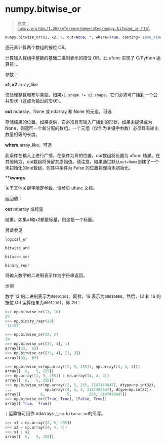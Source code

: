 # numpy.bitwise_or

> 原文：[`numpy.org/doc/1.26/reference/generated/numpy.bitwise_or.html`](https://numpy.org/doc/1.26/reference/generated/numpy.bitwise_or.html)

```py
numpy.bitwise_or(x1, x2, /, out=None, *, where=True, casting='same_kind', order='K', dtype=None, subok=True[, signature, extobj]) = <ufunc 'bitwise_or'>
```

逐元素计算两个数组的按位 OR。

计算输入数组中整数的基础二进制表示的按位 OR。此 ufunc 实现了 C/Python 运算符`|`。

参数：

**x1, x2** array_like

仅处理整数和布尔类型。如果`x1.shape != x2.shape`，它们必须可广播到一个公共形状（这成为输出的形状）。

**out** ndarray、None 或 ndarray 和 None 的元组，可选

存储结果的位置。如果提供，它必须具有输入广播到的形状。如果未提供或为 None，则返回一个新分配的数组。一个元组（仅作为关键字参数）必须具有输出数量相等的长度。

**where** array_like，可选

此条件在输入上进行广播。在条件为真的位置，*out*数组将设置为 ufunc 结果。在其他地方，*out*数组将保留其原始值。请注意，如果通过默认`out=None`创建了一个未初始化的*out*数组，则其中条件为 False 的位置将保持未初始化。

****kwargs**

关于其他关键字限定参数，请参见 ufunc 文档。

返回值：

**out** ndarray 或标量

结果。如果*x1*和*x2*都是标量，则这是一个标量。

另请参见

`logical_or`

`bitwise_and`

`bitwise_xor`

`binary_repr`

将输入数字的二进制表示作为字符串返回。

示例

数字 13 的二进制表示为`00001101`。同样，16 表示为`00010000`。然后，13 和 16 的按位 OR 运算结果为`00011101`，即 29：

```py
>>> np.bitwise_or(13, 16)
29
>>> np.binary_repr(29)
'11101' 
```

```py
>>> np.bitwise_or(32, 2)
34
>>> np.bitwise_or([33, 4], 1)
array([33,  5])
>>> np.bitwise_or([33, 4], [1, 2])
array([33,  6]) 
```

```py
>>> np.bitwise_or(np.array([2, 5, 255]), np.array([4, 4, 4]))
array([  6,   5, 255])
>>> np.array([2, 5, 255]) | np.array([4, 4, 4])
array([  6,   5, 255])
>>> np.bitwise_or(np.array([2, 5, 255, 2147483647], dtype=np.int32),
...               np.array([4, 4, 4, 2147483647], dtype=np.int32))
array([         6,          5,        255, 2147483647])
>>> np.bitwise_or([True, True], [False, True])
array([ True,  True]) 
```

`|` 运算符可用作 ndarrays 上`np.bitwise_or`的简写。

```py
>>> x1 = np.array([2, 5, 255])
>>> x2 = np.array([4, 4, 4])
>>> x1 | x2
array([  6,   5, 255]) 
```

